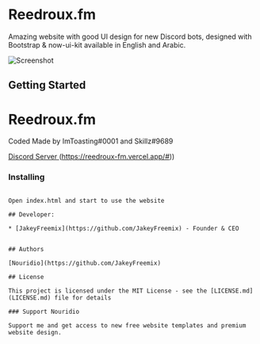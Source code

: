# Reedroux.fm

Amazing website with good UI design for new Discord bots, designed with Bootstrap & now-ui-kit available in English and Arabic.

![Screenshot](https://media.discordapp.net/attachments/1066042616589852747/1078776878422302850/ffe4c22736db513ac77b184c41688856.png?width=1086&height=634)

## Getting Started

# Reedroux.fm

Coded Made by ImToasting#0001 and Skillz#9689

[Discord Server ](https://discord.gg/bX9JQPBcpy)
(https://reedroux-fm.vercel.app/#))

### Installing


```

Open index.html and start to use the website 

## Developer:

* [JakeyFreemix](https://github.com/JakeyFreemix) - Founder & CEO


## Authors

[Nouridio](https://github.com/JakeyFreemix)

## License

This project is licensed under the MIT License - see the [LICENSE.md](LICENSE.md) file for details

### Support Nouridio

Support me and get access to new free website templates and premium website design.
